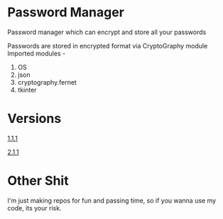 # Password Manager
Password manager which can encrypt and store all your passwords

Passwords are stored in encrypted format via CryptoGraphy module
Imported modules -
  1. OS
  2. json
  3. cryptography.fernet
  4. tkinter

# Versions
[1.1.1](#1.1.1)

[2.1.1](https://github.com/Dev-023/Password-Manager/tree/2.1)


# Other Shit
I'm just making repos for fun and passing time, so if you wanna use my code, its your risk.
